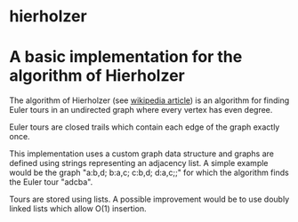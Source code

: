 # hierholzer
# A basic implementation for the algorithm of Hierholzer

The algorithm of Hierholzer (see [wikipedia article](https://en.wikipedia.org/wiki/Eulerian_path#Hierholzer's_algorithm)) is an algorithm for finding Euler tours in an undirected graph where every vertex has even degree.

Euler tours are closed trails which contain each edge of the graph exactly once.

This implementation uses a custom graph data structure and graphs are defined using strings representing an adjacency list.
A simple example would be the graph "a:b,d; b:a,c; c:b,d; d:a,c;;" for which the algorithm
finds the Euler tour "adcba".

Tours are stored using lists. A possible improvement would be to use doubly linked lists which allow O(1) insertion.
